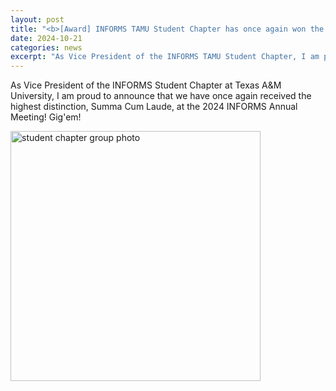 ```yaml
---
layout: post
title: "<b>[Award] INFORMS TAMU Student Chapter has once again won the highest distinction, Summa Cum Laude!</b>"
date: 2024-10-21
categories: news
excerpt: "As Vice President of the INFORMS TAMU Student Chapter, I am proud to announce..."
---
```

As Vice President of the INFORMS Student Chapter at Texas A&M University, I am proud to announce that we have once again received the highest distinction, Summa Cum Laude, at the 2024 INFORMS Annual Meeting! Gig'em!

<div>
      <img src="https://yuhao-zhong.com/images/StudentChapterAward2024.png" alt="student chapter group photo" style="height: 400px;">
</div>